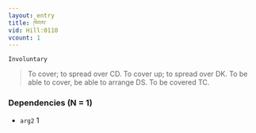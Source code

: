 ```yaml
---
layout: entry
title: ཁེབས་
vid: Hill:0110
vcount: 1
---
```

`Involuntary` 
> To cover; to spread over CD\.
 To cover up; to spread over DK\.
 To be able to cover, be able to arrange DS\.
 To be covered TC\.

### Dependencies (N = 1)
* `arg2` 1
